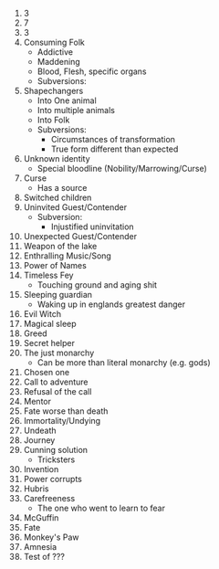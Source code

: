 1. 3
2. 7
3. 3
4. Consuming Folk
	- Addictive
	- Maddening
	- Blood, Flesh, specific organs
	- Subversions:
5. Shapechangers
	- Into One animal
	- Into multiple animals
	- Into Folk
	- Subversions:
		- Circumstances of transformation
		- True form different than expected
6. Unknown identity
	- Special bloodline (Nobility/Marrowing/Curse)
7. Curse
	- Has a source
8. Switched children
9. Uninvited Guest/Contender
	- Subversion:
		- Injustified uninvitation
10. Unexpected Guest/Contender
11. Weapon of the lake
12. Enthralling Music/Song
13. Power of Names
14. Timeless Fey
	- Touching ground and aging shit
15. Sleeping guardian
	- Waking up in englands greatest danger
16. Evil Witch
17. Magical sleep
18. Greed
19. Secret helper
20. The just monarchy
	- Can be more than literal monarchy (e.g. gods)
21. Chosen one
22. Call to adventure
23. Refusal of the call
24. Mentor
25. Fate worse than death
26. Immortality/Undying
27. Undeath
28. Journey
29. Cunning solution
	- Tricksters
30. Invention
31. Power corrupts
32. Hubris
33. Carefreeness
	- The one who went to learn to fear
34. McGuffin
35. Fate
36. Monkey's Paw
37. Amnesia
38. Test of ???